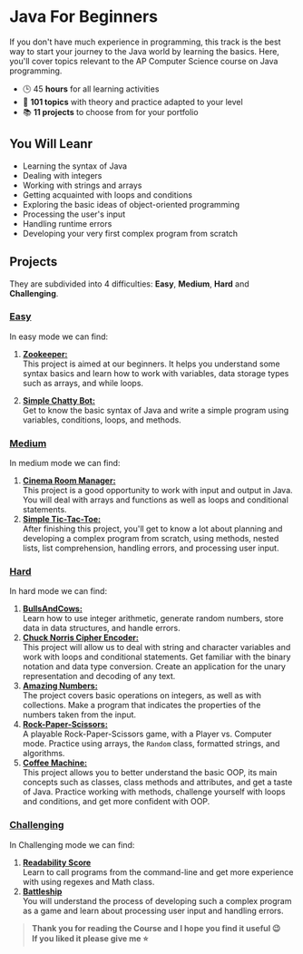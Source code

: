 # Java For Beginners
If you don't have much experience in programming, this track is the best way to start your journey to the Java world by learning the basics. Here, you'll cover topics relevant to the AP Computer Science course on Java programming.

 - 🕒 45 **hours** for all learning activities
 - 📕 **101 topics** with theory and practice adapted to your level
 - 📚 **11 projects** to choose from for your portfolio

## You Will Leanr
 - Learning the syntax of Java
 - Dealing with integers
 - Working with strings and arrays
 - Getting acquainted with loops and conditions
 - Exploring the basic ideas of object-oriented programming
 - Processing the user's input
 - Handling runtime errors
 - Developing your very first complex program from scratch

## Projects
They are subdivided into 4 difficulties: **Easy**, **Medium**, **Hard** and **Challenging**.

### [Easy](./Easy)
In easy mode we can find:

 1. [**Zookeeper:**](./Easy/ZooKeeper)<br>
This project is aimed at our beginners. It helps you understand some syntax basics and learn how to work with variables, data storage types such as arrays, and while loops.

 2. [**Simple Chatty Bot:**](./Easy/SimpleChattyBot) <br>
Get to know the basic syntax of Java and write a simple program using variables, conditions, loops, and methods.

### [Medium](./Medium)
In medium mode we can find:

 1. [**Cinema Room Manager:**](./Medium/Cinema) <br>
 This project is a good opportunity to work with input and output in Java. You will deal with arrays and functions as well as loops and conditional statements.
 2. [**Simple Tic-Tac-Toe:**](./Medium/TicTacToe) <br>
After finishing this project, you'll get to know a lot about planning and developing a complex program from scratch, using methods, nested lists, list comprehension, handling errors, and processing user input.

### [Hard](./Hard)
In hard mode we can find:

 1. [**BullsAndCows:**](./Hard/BullsAndCows)<br> Learn how to use integer arithmetic, generate random numbers, store data in data structures, and handle errors. 
 2. [**Chuck Norris Cipher Encoder:**](./Hard/ChuckNorrisCipherEncoder)<br> This project will allow us to deal with string and character variables and work with loops and conditional statements. Get familiar with the binary notation and data type conversion. Create an application for the unary representation and decoding of any text.
 3. [**Amazing Numbers:**](./Hard/AmazingNumbers)<br> The project covers basic operations on integers, as well as with collections. Make a program that indicates the properties of the numbers taken from the input.
 4. [**Rock-Paper-Scissors:**](./Hard/Rock-Paper-Scissors)<br> A playable Rock-Paper-Scissors game, with a Player vs. Computer mode. Practice using arrays, the `Random` class, formatted strings, and algorithms. 
 5. [**Coffee Machine:**](./Hard/CoffeeMachine)<br> This project allows you to better understand the basic OOP, its main concepts such as classes, class methods and attributes, and get a taste of Java. Practice working with methods, challenge yourself with loops and conditions, and get more confident with OOP.

### [**Challenging**](./Challenging)<br>
In Challenging mode we can find:
 1. [**Readability Score**](./Challenging/ReadabilityScore)<br> Learn to call programs from the command-line and get more experience with using regexes and Math class.
 2. [**Battleship**](./Challenging/Battleship)<br> You will understand the process of developing such a complex program as a game and learn about processing user input and handling errors.

> **Thank you for reading the Course and I hope you find it useful 😉 <br>
> If you liked it please give me ⭐️**
